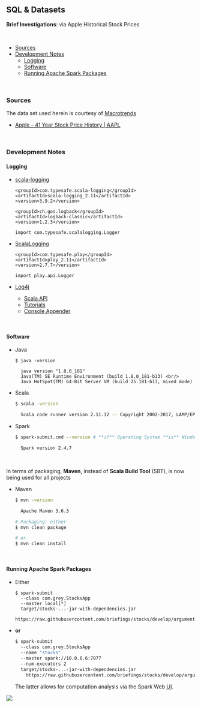 ## SQL & Datasets

**Brief Investigations**: via Apple Historical Stock Prices

<br/>

* [Sources](#sources)
* [Development Notes](#development-notes)
  * [Logging](#logging)
  * [Software](#software)
  * [Running Apache Spark Packages](#running-apache-spark-packages) 

<br/>

### Sources

The data set used herein is courtesy of <a href='https://www.macrotrends.net'>Macrotrends</a>

* <a href='https://www.macrotrends.net/stocks/charts/AAPL/apple/stock-price-history'>Apple - 41 Year Stock Price History | AAPL </a>


<br/>

### Development Notes

#### Logging

* [scala-logging](https://index.scala-lang.org/lightbend/scala-logging/scala-logging/3.9.2?target=_2.11) <br/>
    ```
    <groupId>com.typesafe.scala-logging</groupId>
    <artifactId>scala-logging_2.11</artifactId>
    <version>3.9.2</version>
    
    <groupId>ch.qos.logback</groupId>
    <artifactId>logback-classic</artifactId>
    <version>1.2.3</version>
    ```
            
    ```import com.typesafe.scalalogging.Logger```

* [ScalaLogging](https://www.playframework.com/documentation/2.6.x/ScalaLogging) <br/>
    ```
    <groupId>com.typesafe.play</groupId>
    <artifactId>play_2.11</artifactId>
    <version>2.7.7</version>
    ```
    
    ```import play.api.Logger```
    
* [Log4j](https://logging.apache.org/log4j/2.x/)
  * [Scala API](https://logging.apache.org/log4j/scala/)
  * [Tutorials](https://howtodoinjava.com/log4j/)
  * [Console Appender](https://howtodoinjava.com/log4j/log4j-console-appender-example/)


<br/>

#### Software

*  Java <br/> 
    ```
    $ java -version
    
      java version "1.8.0_181"
      Java(TM) SE Runtime Environment (build 1.8.0_181-b13) <br/> 
      Java HotSpot(TM) 64-Bit Server VM (build 25.181-b13, mixed mode)
    ```

* Scala <br/> 
    ```bash
    $ scala -version
    
      Scala code runner version 2.11.12 -- Copyright 2002-2017, LAMP/EPFL
    ```

* Spark <br/> 
    ```bash
    $ spark-submit.cmd --version # **if** Operating System **is** Windows
    
      Spark version 2.4.7
    ```

<br/> 

In terms of packaging, **Maven**, instead of **Scala Build Tool** (SBT), is now being used for all projects
  
* Maven <br/>
    ```bash
    $ mvn -version
    
      Apache Maven 3.6.3 
    
    # Packaging: either
    $ mvn clean package 
    
    # or 
    $ mvn clean install
    ```

<br/>

#### Running Apache Spark Packages 

* Either <br/>
    ```sbtshell
    $ spark-submit 
      --class com.grey.StocksApp 
      --master local[*] 
      target/stocks-...-jar-with-dependencies.jar 
        https://raw.githubusercontent.com/briefings/stocks/develop/arguments.yaml
    ```

* **or** <br/>

    ```bash
    $ spark-submit
      --class com.grey.StocksApp 
      --name "stocks" 
      --master spark://10.0.0.6:7077 
      --num-executors 2 
      target/stocks-...-jar-with-dependencies.jar 
        https://raw.githubusercontent.com/briefings/stocks/develop/arguments.yaml
    ```
    
    The latter allows for computation analysis via the Spark Web <abbr title="User Interface">UI</abbr>.



<img src="https://render.githubusercontent.com/render/math?math={\frac{1}{2}}"></img>




